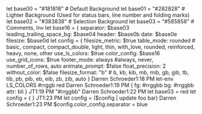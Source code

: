 let base00 = "#181818" # Default Background
let base01 = "#282828" # Lighter Background (Used for status bars, line number and folding marks)
let base02 = "#383838" # Selection Background
let base03 = "#585858" # Comments, Inv
let base16 = {
  separator: $base03
  leading_trailing_space_bg: $base04
  header: $base0b
  date: $base0e
  filesize: $base0d
let config = {
  filesize_metric: $true
  table_mode: rounded # basic, compact, compact_double, light, thin, with_love, rounded, reinforced, heavy, none, other
  use_ls_colors: $true
  color_config: $base16
  use_grid_icons: $true
  footer_mode: always #always, never, number_of_rows, auto
  animate_prompt: $false
  float_precision: 2
  without_color: $false
  filesize_format: "b" # b, kb, kib, mb, mib, gb, gib, tb, tib, pb, pib, eb, eib, zb, zib, auto
}
Darren Schroeder1:18 PM
let-env LS_COLORS
#rrggb
red
Darren Schroeder1:19 PM
{ fg: #rrggbb bg: #rrggbb attr: bli }
JT1:19 PM
"#rrggbb"
Darren Schroeder1:22 PM
let base03 = red
let config = { }
JT1:23 PM
let config = ($config | update foo bar)
Darren Schroeder1:23 PM
$config.color_config.separator = blue
